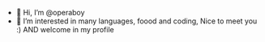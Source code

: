 - 👋 Hi, I’m @operaboy
- 👀 I’m interested in many languages, foood and coding,
  Nice to meet you :) AND welcome in my profile

<!---
operaboy/operaboy is a ✨ special ✨ repository because its `README.md` (this file) appears on your GitHub profile.
You can click the Preview link to take a look at your changes.
--->


